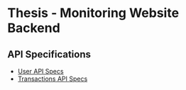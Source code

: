 # Thesis - Monitoring Website Backend

## API Specifications
- [User API Specs](/docs/User%20API%20Specs.md)
- [Transactions API Specs](/docs/Transaction%20API%20Specs.md)
    